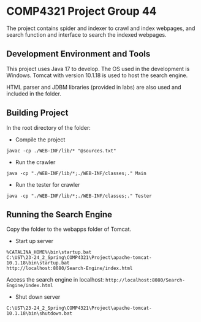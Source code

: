 # COMP4321 Project Group 44

The project contains spider and indexer to crawl and index webpages, 
and search function and interface to search the indexed webpages.

## Development Environment and Tools

This project uses Java 17 to develop. The OS used in the development is Windows.
Tomcat with version 10.1.18 is used to host the search engine.

HTML parser and JDBM libraries (provided in labs) are also used and included in the folder.

## Building Project 

In the root directory of the folder:

* Compile the project 
```shell
javac -cp ./WEB-INF/lib/* "@sources.txt"
```

* Run the crawler
```shell
java -cp "./WEB-INF/lib/*;./WEB-INF/classes;." Main
```

* Run the tester for crawler
```shell
java -cp "./WEB-INF/lib/*;./WEB-INF/classes;." Tester
```

## Running the Search Engine

Copy the folder to the webapps folder of Tomcat.

* Start up server
```shell
%CATALINA_HOME%\bin\startup.bat
C:\UST\23-24_2_Spring\COMP4321\Project\apache-tomcat-10.1.18\bin\startup.bat
http://localhost:8080/Search-Engine/index.html
```
Access the search engine in localhost: `http://localhost:8080/Search-Engine/index.html`

* Shut down server
```shell
C:\UST\23-24_2_Spring\COMP4321\Project\apache-tomcat-10.1.18\bin\shutdown.bat
```
